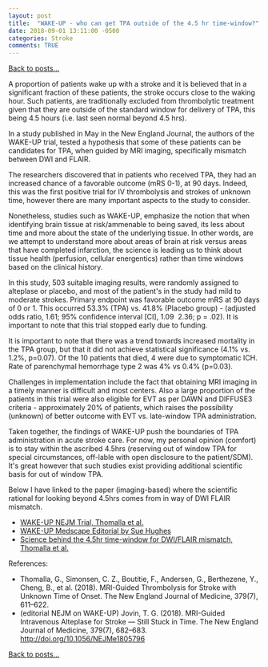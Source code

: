 ```yaml
---
layout: post
title:  "WAKE-UP - who can get TPA outside of the 4.5 hr time-window?"
date: 2018-09-01 13:11:00 -0500  
categories: Stroke
comments: TRUE
---
```


[Back to posts...](/posts/index.html)

A proportion of patients wake up with a stroke and it is believed that in a significant fraction of these patients, the stroke occurs close to the waking hour.  Such patients, are traditionally excluded from thrombolytic treatment given that they are outside of the standard window for delivery of TPA, this being 4.5 hours (i.e. last seen normal beyond 4.5 hrs).

In a study published in May in the New England Journal, the authors of the WAKE-UP trial, tested a hypothesis that some of these patients can be candidates for TPA, when guided by MRI imaging, specifically mismatch between DWI and FLAIR.

The researchers discovered that in patients who received TPA, they had an increased chance of a favorable outcome (mRS 0-1), at 90 days.  Indeed, this was the first positive trial for IV thrombolysis and strokes of unknown time, however there are many important aspects to the study to consider.

Nonetheless, studies such as WAKE-UP, emphasize the notion that when identifying brain tissue at risk/ammenable to being saved, its less about time and more about the state of the underlying tissue.  In other words, are we attempt to understand more about areas of brain at risk versus areas that have completed infarction, the science is leading us to think about tissue health (perfusion, cellular energentics) rather than time windows based on the clinical history.

In this study, 503 suitable imaging results, were randomly assigned to alteplase or placebo, and most of the patient's in the study had mild to moderate strokes.  Primary endpoint was favorable outcome mRS at 90 days of 0 or 1. This occurred 53.3% (TPA) vs. 41.8% (Placebo group) - (adjusted odds ratio, 1.61; 95% confidence interval [CI], 1.09 ­ 2.36; p = .02). It is important to note that this trial stopped early due to funding.

It is important to note that there was a trend towards increased mortality in the TPA group, but that it did not achieve statistical significance (4.1% vs. 1.2%, p=0.07). Of the 10 patients that died, 4 were due to symptomatic ICH. Rate of parenchymal hemorrhage type 2 was 4% vs 0.4% (p=0.03).

Challenges in implementation include the fact that obtaining MRI imaging in a timely manner is difficult and most centers. Also a large proportion of the patients in this trial were also eligible for EVT as per DAWN and DIFFUSE3 criteria  - approximately 20% of patients, which raises the possibility (unknown) of better outcome with EVT vs. late-window TPA administration.

Taken together, the findings of WAKE-UP push the boundaries of TPA administration in acute stroke care. For now, my personal opinion (comfort) is to stay within the ascribed 4.5hrs (reserving out of window TPA for special circumstances, off-lable with open disclosure to the patient/SDM). It's great however that such studies exist providing additional scientific basis for out of window TPA.

Below I have linked to the paper (imaging-based) where the scientific rational for looking beyond 4.5hrs comes from in way of DWI FLAIR mismatch.

* [WAKE-UP NEJM Trial, Thomalla et al.](https://www.nejm.org/doi/full/10.1056/NEJMoa1804355)
* [WAKE-UP Medscape Editorial by Sue Hughes](https://www.medscape.com/viewarticle/896775)
* [Science behind the 4.5hr time-window for DWI/FLAIR mismatch, Thomalla et al.](https://www.ncbi.nlm.nih.gov/pubmed/21978972)

References:
* Thomalla, G., Simonsen, C. Z., Boutitie, F., Andersen, G., Berthezene, Y., Cheng, B., et al. (2018). MRI-Guided Thrombolysis for Stroke with Unknown Time of Onset. The New England Journal of Medicine, 379(7), 611–622.
* (editorial NEJM on WAKE-UP) Jovin, T. G. (2018). MRI-Guided Intravenous Alteplase for Stroke — Still Stuck in Time. The New England Journal of Medicine, 379(7), 682–683. http://doi.org/10.1056/NEJMe1805796


[Back to posts...](/posts/index.html)

